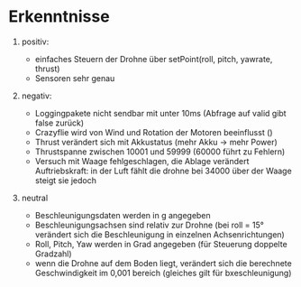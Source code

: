 # Erkenntnisse

1. positiv:
	- einfaches Steuern der Drohne über setPoint(roll, pitch, yawrate, thrust)
	- Sensoren sehr genau
2. negativ:
	- Loggingpakete nicht sendbar mit unter 10ms (Abfrage auf valid gibt false zurück)
	- Crazyflie wird von Wind und Rotation der Motoren beeinflusst ()
	- Thrust verändert sich mit Akkustatus (mehr Akku -> mehr Power)
	- Thrustspanne zwischen 10001 und 59999 (60000 führt zu Fehlern)
	- Versuch mit Waage fehlgeschlagen, die Ablage verändert Auftriebskraft: in der Luft fählt die drohne bei 34000 über der Waage steigt sie jedoch
	
3. neutral
	- Beschleunigungsdaten werden in [g](http://de.wikipedia.org/wiki/G-Kraft) angegeben
	- Beschleunigungsachsen sind relativ zur Drohne (bei roll = 15° verändert sich die Beschleunigung in einzelnen Achsenrichtungen)
	- Roll, Pitch, Yaw werden in Grad angegeben (für Steuerung doppelte Gradzahl)
	- wenn die Drohne auf dem Boden liegt, verändert sich die berechnete Geschwindigkeit im 0,001 bereich (gleiches gilt für bxeschleunigung) 
